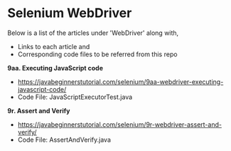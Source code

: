 # Selenium WebDriver

Below is a list of the articles under 'WebDriver' along with,
- Links to each article and 
- Corresponding code files to be referred from this repo

**9aa. Executing JavaScript code**
- https://javabeginnerstutorial.com/selenium/9aa-webdriver-executing-javascript-code/
- Code File: JavaScriptExecutorTest.java

**9r. Assert and Verify**
- https://javabeginnerstutorial.com/selenium/9r-webdriver-assert-and-verify/
- Code File: AssertAndVerify.java
